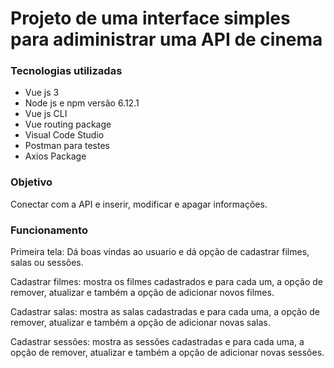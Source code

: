 # Projeto de uma interface simples para adiministrar uma API de cinema

### Tecnologias utilizadas 
- Vue js 3
- Node js e npm versão 6.12.1
- Vue js CLI
- Vue routing package
- Visual Code Studio
- Postman para testes
- Axios Package

### Objetivo
Conectar com a API e inserir, modificar e apagar informações.

### Funcionamento
Primeira tela: Dá boas vindas ao usuario e dá opção de cadastrar filmes, salas ou sessões.

Cadastrar filmes: mostra os filmes cadastrados e para cada um, a opção de remover, atualizar e também a opção de adicionar novos filmes.

Cadastrar salas:  mostra as salas cadastradas e para cada uma, a opção de remover, atualizar e também a opção de adicionar novas salas.

Cadastrar sessões:  mostra as sessões cadastradas e para cada uma, a opção de remover, atualizar e também a opção de adicionar novas sessões.
